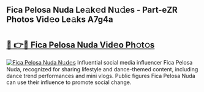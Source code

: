 ## Fica Pelosa Nuda Le𝚊k𝚎d N𝚞𝚍es - Part-eZR Photos Vid𝚎o Le𝚊ks A7g4a

# <h2><a href="http://fbb9t4.evod.top/?m=Fica+Pelosa+Nuda">🔗 👉🔴 Fica Pelosa Nuda Vid𝚎o Ph𝚘t𝚘s</a></h2>

[![Fica Pelosa Nuda N𝚞d𝚎s](https://i.imgur.com/8V9OHl7.gif)](http://fbb9t4.evod.top/?m=Fica+Pelosa+Nuda)
Influential social media influencer Fica Pelosa Nuda, recognized for sharing lifestyle and dance-themed content, including dance trend performances and mini vlogs. Public figures Fica Pelosa Nuda can use their influence to promote social change. 
